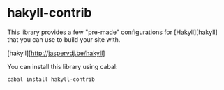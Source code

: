 # hakyll-contrib

This library provides a few "pre-made" configurations for [Hakyll][hakyll] that
you can use to build your site with.

[hakyll][http://jaspervdj.be/hakyll]

You can install this library using cabal:

    cabal install hakyll-contrib
